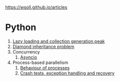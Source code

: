 https://wsoll.github.io/articles

# Python
1. [Lazy loading and collection generation peak](1-lazy-loading-and-collection-generation-peak.md)
2. [Diamond inheritance problem](2-diamond-inheritance-problem.md)
3. Concurrency
    1. [Asyncio](3-1-asyncio.md)
4. Process-based parallelism
   1. [Behaviour of processes](4-1-behaviour-of-process.md)
   2. [Crash tests, exception handling and recovery](4-2-crash-test-exc-handling-and-recovery.md)
